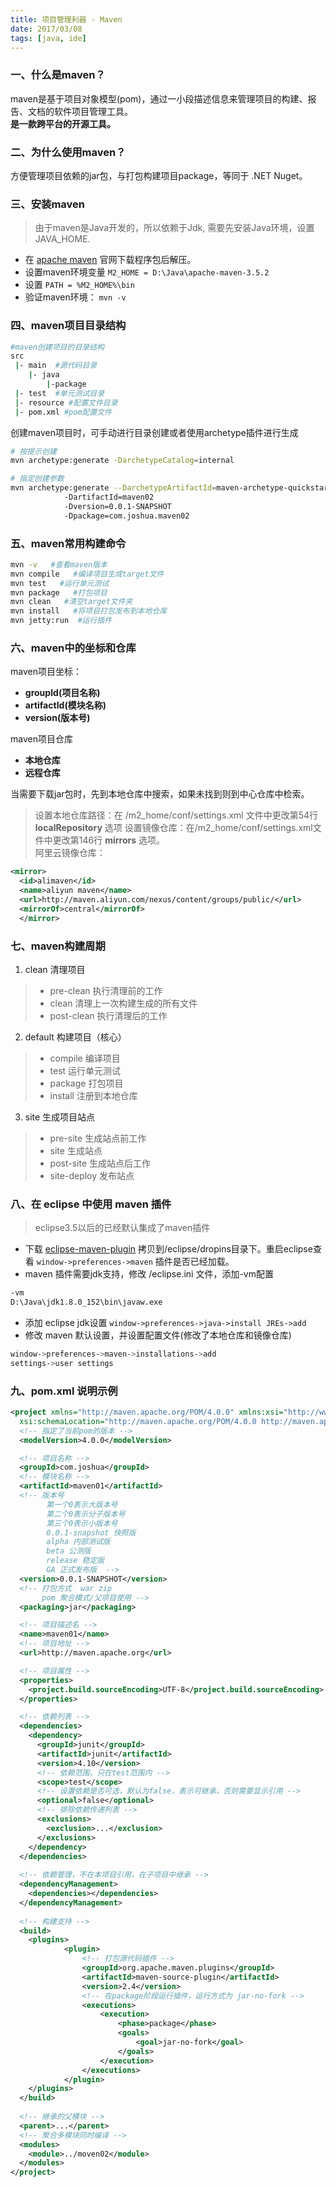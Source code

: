 ```yaml
---
title: 项目管理利器 - Maven
date: 2017/03/08
tags: [java, ide]
---
```


### 一、什么是maven？
maven是基于项目对象模型(pom)，通过一小段描述信息来管理项目的构建、报告、文档的软件项目管理工具。  
**是一款跨平台的开源工具。**

### 二、为什么使用maven？
方便管理项目依赖的jar包，与打包构建项目package，等同于 .NET Nuget。

### 三、安装maven
> 由于maven是Java开发的，所以依赖于Jdk, 需要先安装Java环境，设置JAVA_HOME.

- 在 [apache maven](http://maven.apache.org/download.cgi) 官网下载程序包后解压。  
- 设置maven环境变量 `M2_HOME = D:\Java\apache-maven-3.5.2`
- 设置 `PATH = %M2_HOME%\bin`
- 验证maven环境： `mvn -v`

### 四、maven项目目录结构

```bash
#maven创建项目的目录结构
src  
 |- main  #源代码目录
	|- java  
		|-package  
 |- test  #单元测试目录
 |- resource #配置文件目录
 |- pom.xml #pom配置文件
```

创建maven项目时，可手动进行目录创建或者使用archetype插件进行生成  

```bash
# 按提示创建
mvn archetype:generate -DarchetypeCatalog=internal  

# 指定创建参数
mvn archetype:generate --DarchetypeArtifactId=maven-archetype-quickstart -DgroupId=com.joshua.maven02 
			-DartifactId=maven02 
			-Dversion=0.0.1-SNAPSHOT
			-Dpackage=com.joshua.maven02
```

### 五、maven常用构建命令
```bash
mvn -v   #查看maven版本
mvn compile   #编译项目生成target文件
mvn test   #运行单元测试
mvn package   #打包项目
mvn clean   #清空target文件夹
mvn install   #将项目打包发布到本地仓库
mvn jetty:run  #运行插件
```

### 六、maven中的坐标和仓库
maven项目坐标：

- **groupId(项目名称)** 
- **artifactId(模块名称)**
- **version(版本号)**   

maven项目仓库

- **本地仓库**
- **远程仓库**  

当需要下载jar包时，先到本地仓库中搜索，如果未找到则到中心仓库中检索。
> 设置本地仓库路径：在 /m2_home/conf/settings.xml 文件中更改第54行 **localRepository** 选项
  设置镜像仓库：在/m2_home/conf/settings.xml文件中更改第146行 **mirrors** 选项。  
  阿里云镜像仓库：  
```xml
<mirror>
  <id>alimaven</id> 
  <name>aliyun maven</name> 
  <url>http://maven.aliyun.com/nexus/content/groups/public/</url> 
  <mirrorOf>central</mirrorOf> 
  </mirror>
```

### 七、maven构建周期
1. clean 清理项目
> - pre-clean 执行清理前的工作  
> - clean 清理上一次构建生成的所有文件  
> - post-clean 执行清理后的工作
2. default 构建项目（核心）
> - compile 编译项目  
> - test 运行单元测试  
> - package 打包项目  
> - install 注册到本地仓库  
3. site 生成项目站点
> - pre-site 生成站点前工作
> - site 生成站点
> - post-site 生成站点后工作
> - site-deploy 发布站点

### 八、在 eclipse 中使用 maven 插件
> eclipse3.5以后的已经默认集成了maven插件  

- 下载 [eclipse-maven-plugin](http://www.eclipse.org/m2e/m2e-downloads.html) 拷贝到/eclipse/dropins目录下。重启eclipse查看 ```window->preferences->maven``` 插件是否已经加载。
- maven 插件需要jdk支持，修改 /eclipse.ini 文件，添加-vm配置

```bash
-vm
D:\Java\jdk1.8.0_152\bin\javaw.exe
```

- 添加 eclipse jdk设置 `window->preferences->java->install JREs->add`
- 修改 maven 默认设置，并设置配置文件(修改了本地仓库和镜像仓库)
```bash
window->preferences->maven->installations->add
settings->user settings
```

### 九、pom.xml 说明示例
```xml
<project xmlns="http://maven.apache.org/POM/4.0.0" xmlns:xsi="http://www.w3.org/2001/XMLSchema-instance"
  xsi:schemaLocation="http://maven.apache.org/POM/4.0.0 http://maven.apache.org/xsd/maven-4.0.0.xsd">
  <!-- 指定了当前pom的版本 -->
  <modelVersion>4.0.0</modelVersion>

  <!-- 项目名称 -->
  <groupId>com.joshua</groupId>
  <!-- 模块名称 -->
  <artifactId>maven01</artifactId>
  <!-- 版本号 
  		第一个0表示大版本号
  		第二个0表示分子版本号
  		第三个0表示小版本号
  		0.0.1-snapshot 快照版
  		alpha 内部测试版
  		beta 公测版
  		release 稳定版
  		GA 正式发布版  -->
  <version>0.0.1-SNAPSHOT</version>
  <!-- 打包方式  war zip 
	   pom 聚合模式/父项目使用 -->
  <packaging>jar</packaging>

  <!-- 项目描述名 -->
  <name>maven01</name>
  <!-- 项目地址 -->
  <url>http://maven.apache.org</url>

  <!-- 项目属性 -->
  <properties>
    <project.build.sourceEncoding>UTF-8</project.build.sourceEncoding>
  </properties>

  <!-- 依赖列表 -->
  <dependencies>
    <dependency>
      <groupId>junit</groupId>
      <artifactId>junit</artifactId>
      <version>4.10</version>
      <!-- 依赖范围，只在test范围内 -->
      <scope>test</scope>
      <!-- 设置依赖是否可选，默认为false，表示可继承，否则需要显示引用 -->
      <optional>false</optional>
      <!-- 排除依赖传递列表 -->
      <exclusions>
      	<exclusion>...</exclusion>
      </exclusions>
    </dependency>
  </dependencies>
  
  <!-- 依赖管理，不在本项目引用，在子项目中继承 -->
  <dependencyManagement>
  	<dependencies></dependencies>
  </dependencyManagement>
  
  <!-- 构建支持 -->
  <build>
  	<plugins>
  			<plugin>
  				<!-- 打包源代码插件 -->
  				<groupId>org.apache.maven.plugins</groupId>
  				<artifactId>maven-source-plugin</artifactId>
  				<version>2.4</version>
  				<!-- 在package阶段运行插件，运行方式为 jar-no-fork -->
  				<executions>
  					<execution>
  						<phase>package</phase>
  						<goals>
  							<goal>jar-no-fork</goal>
  						</goals>
  					</execution>
  				</executions>
  			</plugin>
  	</plugins>
  </build>
  
  <!-- 继承的父模块 -->
  <parent>...</parent> 
  <!-- 聚合多模块同时编译 -->
  <modules>
	<module>../moven02</module>
  </modules>
</project>
```